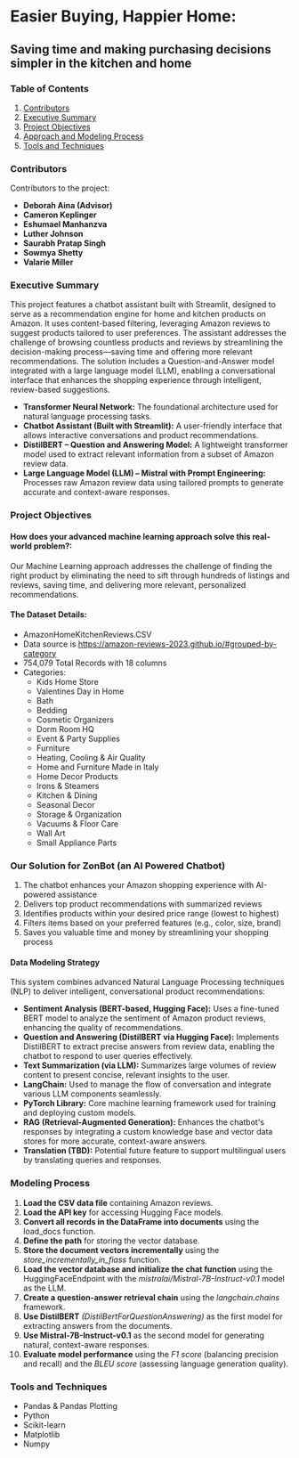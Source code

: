 # Easier Buying, Happier Home: 
## Saving time and making purchasing decisions simpler in the kitchen and home

### Table of Contents

1. [Contributors](#contributors)
2. [Executive Summary](#executive-summary)
3. [Project Objectives](#project-objectives)
4. [Approach and Modeling Process](#approach-and-modeling-process)
5. [Tools and Techniques](#tools-and-techniques)

### Contributors

Contributors to the project:
* **Deborah Aina (Advisor)**
* **Cameron Keplinger**
* **Eshumael Manhanzva**
* **Luther Johnson**
* **Saurabh Pratap Singh**
* **Sowmya Shetty**
* **Valarie Miller**

### Executive Summary 

This project features a chatbot assistant built with Streamlit, designed to serve as a recommendation engine for home and kitchen products on Amazon. It uses content-based filtering, leveraging Amazon reviews to suggest products tailored to user preferences. The assistant addresses the challenge of browsing countless products and reviews by streamlining the decision-making process—saving time and offering more relevant recommendations. The solution includes a Question-and-Answer model integrated with a large language model (LLM), enabling a conversational interface that enhances the shopping experience through intelligent, review-based suggestions.

* **Transformer Neural Network:** The foundational architecture used for natural language processing tasks.
* **Chatbot Assistant (Built with Streamlit):** A user-friendly interface that allows interactive conversations and product recommendations.
* **DistilBERT – Question and Answering Model:** A lightweight transformer model used to extract relevant information from a subset of Amazon review data.
* **Large Language Model (LLM) – Mistral with Prompt Engineering:** Processes raw Amazon review data using tailored prompts to generate accurate and context-aware responses.


### Project Objectives
#### How does your advanced machine learning approach solve this real-world problem?:
Our Machine Learning approach addresses the challenge of finding the right product by eliminating the need to sift through hundreds of listings and reviews, saving time, and delivering more relevant, personalized recommendations.
#### The Dataset Details:
* AmazonHomeKitchenReviews.CSV
* Data source is https://amazon-reviews-2023.github.io/#grouped-by-category
* 754,079 Total Records with 18 columns
* Categories: 
  * Kids Home Store
  * Valentines Day in Home
  * Bath
  * Bedding
  * Cosmetic Organizers
  * Dorm Room HQ
  * Event & Party Supplies
  * Furniture
  * Heating, Cooling & Air Quality
  * Home and Furniture Made in Italy
  * Home Decor Products
  * Irons & Steamers
  * Kitchen & Dining
  * Seasonal Decor
  * Storage & Organization
  * Vacuums & Floor Care
  * Wall Art
  * Small Appliance Parts

### Our Solution for ZonBot (an AI Powered Chatbot)
1. The chatbot enhances your Amazon shopping experience with AI-powered assistance
2. Delivers top product recommendations with summarized reviews
3. Identifies products within your desired price range (lowest to highest)
4. Filters items based on your preferred features (e.g., color, size, brand)
5. Saves you valuable time and money by streamlining your shopping process



#### Data Modeling Strategy
This system combines advanced Natural Language Processing techniques (NLP) to deliver intelligent, conversational product recommendations:

* **Sentiment Analysis (BERT-based, Hugging Face):** Uses a fine-tuned BERT model to analyze the sentiment of Amazon product reviews, enhancing the quality of recommendations.
* **Question and Answering (DistilBERT via Hugging Face):** Implements DistilBERT to extract precise answers from review data, enabling the chatbot to respond to user queries effectively.
* **Text Summarization (via LLM):** Summarizes large volumes of review content to present concise, relevant insights to the user.
* **LangChain:** Used to manage the flow of conversation and integrate various LLM components seamlessly.
* **PyTorch Library:** Core machine learning framework used for training and deploying custom models.
* **RAG (Retrieval-Augmented Generation):** Enhances the chatbot's responses by integrating a custom knowledge base and vector data stores for more accurate, context-aware answers.
* **Translation (TBD):** Potential future feature to support multilingual users by translating queries and responses.

### Modeling Process

1. **Load the CSV data file** containing Amazon reviews.
2. **Load the API key** for accessing Hugging Face models.
3. **Convert all records in the DataFrame into documents** using the load_docs function.
4. **Define the path** for storing the vector database.
5. **Store the document vectors incrementally** using the *store_incrementally_in_fiass* function.
6. **Load the vector database and initialize the chat function** using the HuggingFaceEndpoint with the *mistralai/Mistral-7B-Instruct-v0.1* model as the LLM.
7. **Create a question-answer retrieval chain** using the *langchain.chains* framework.
8. **Use DistilBERT** *(DistilBertForQuestionAnswering)* as the first model for extracting answers from the documents.
9. **Use Mistral-7B-Instruct-v0.1** as the second model for generating natural, context-aware responses.
10. **Evaluate model performance** using the *F1 score* (balancing precision and recall) and the *BLEU score* (assessing language generation quality).



### Tools and Techniques

* Pandas & Pandas Plotting
* Python
* Scikit-learn
* Matplotlib
* Numpy

